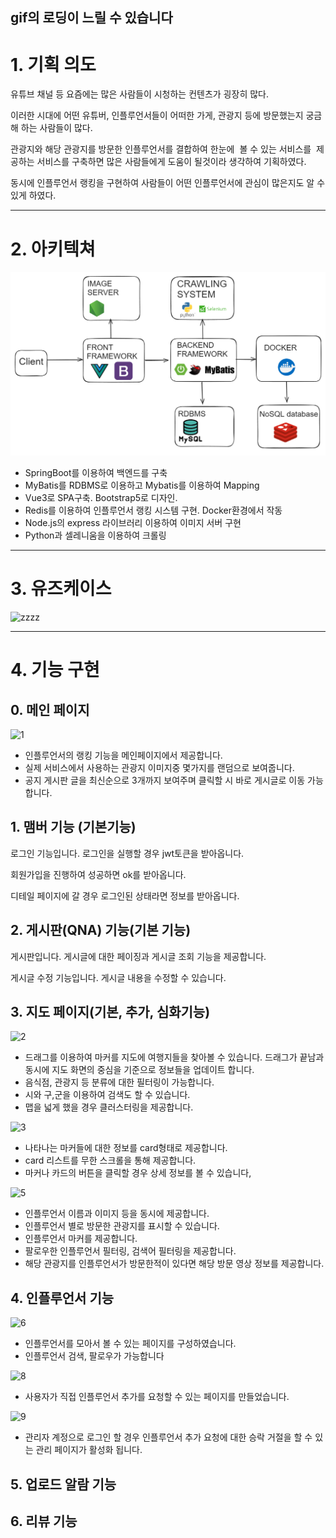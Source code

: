 ## gif의 로딩이 느릴 수 있습니다

# 1. 기획 의도

유튜브 채널 등 요즘에는 많은 사람들이 시청하는 컨텐츠가 굉장히 많다.

이러한 시대에 어떤 유튜버, 인플루언서들이 어떠한 가게, 관광지 등에 방문했는지 궁금해 하는 사람들이 많다.

관광지와 해당 관광지를 방문한 인플루언서를 결합하여 한눈에  볼 수 있는 서비스를  제공하는 서비스를 구축하면 많은 사람들에게 도움이 될것이라 생각하여 기획하였다.

동시에 인플루언서 랭킹을 구현하여 사람들이 어떤 인플루언서에 관심이 많은지도 알 수 있게 하였다.

__ __ __ __ __ __ __

# 2. 아키텍쳐

![image.png](./image.png)

- SpringBoot를 이용하여 백엔드를 구축
- MyBatis를 RDBMS로 이용하고 Mybatis를 이용하여 Mapping
- Vue3로 SPA구축. Bootstrap5로 디자인.
- Redis를 이용하여 인플루언서 랭킹 시스템 구현. Docker환경에서 작동
- Node.js의 express 라이브러리 이용하여 이미지 서버 구현
- Python과 셀레니움을 이용하여 크롤링

__ __ __ __ __ __ __

# 3. 유즈케이스

![zzzz](/uploads/b31b72d92805f96b1c0927d9ea2a980d/zzzz.JPG)

__ __ __ __ __ __ __

# 4. 기능 구현

## 0. 메인 페이지

![1](/uploads/26913d9dc6970cd713df64e4b72e4049/1.gif)

- 인플루언서의 랭킹 기능을 메인페이지에서 제공합니다.
- 실제 서비스에서 사용하는 관광지 이미지중 몇가지를 랜덤으로 보여줍니다.
- 공지 게시판 글을 최신순으로 3개까지 보여주며 클릭할 시 바로 게시글로 이동 가능합니다.

## 1. 맴버 기능 (기본기능)





로그인 기능입니다. 로그인을 실행할 경우 jwt토큰을 받아옵니다.


회원가입을 진행하여 성공하면 ok를 받아옵니다.


디테일 페이지에 갈 경우 로그인된 상태라면 정보를 받아옵니다.

## 2. 게시판(QNA) 기능(기본 기능)



게시판입니다. 게시글에 대한 페이징과 게시글 조회 기능을 제공합니다.



게시글 수정 기능입니다. 게시글 내용을 수정할 수 있습니다.

## 3. 지도 페이지(기본, 추가, 심화기능)

![2](/uploads/570685e260836929aee92732f6cba2e2/2.gif)

- 드래그를 이용하여 마커를 지도에 여행지들을 찾아볼 수 있습니다. 드래그가 끝남과 동시에 지도 화면의 중심을 기준으로 정보들을 업데이트 합니다.
- 음식점, 관광지 등 분류에 대한 필터링이 가능합니다.
- 시와 구,군을 이용하여 검색도 할 수 있습니다.
- 맵을 넓게 했을 경우 클러스터링을 제공합니다.

![3](/uploads/33db7c0f368d271c2a820dbe1962dc7b/3.gif)

- 나타나는 마커들에 대한 정보를 card형태로 제공합니다.
- card 리스트를 무한 스크롤을 통해 제공합니다.
- 마커나 카드의 버튼을 클릭할 경우 상세 정보를 볼 수 있습니다,

![5](/uploads/b4bb5910479735f0dc9a718d05733786/5.gif)

- 인플루언서 이름과 이미지 등을 동시에 제공합니다.
- 인플루언서 별로 방문한 관광지를 표시할 수 있습니다.
- 인플루언서 마커를 제공합니다.
- 팔로우한 인플루언서 필터링, 검색어 필터링을 제공합니다.
- 해당 관광지를 인플루언서가 방문한적이 있다면 해당 방문 영상 정보를 제공합니다.

## 4. 인플루언서 기능

![6](/uploads/b89a6ce42b6b3258158812dba194f541/6.gif)

- 인플루언서를 모아서 볼 수 있는 페이지를 구성하였습니다.
- 인플루언서 검색, 팔로우가 가능합니다

![8](/uploads/61e763994c84573ed40a1faae155a40f/8.gif)

- 사용자가 직접 인플루언서 추가를 요청할 수 있는 페이지를 만들었습니다.

![9](/uploads/1bdec7b9e681466d1fe8e06e8f1c0881/9.gif)

- 관리자 계정으로 로그인 할 경우 인플루언서 추가 요청에 대한 승락 거절을 할 수 있는 관리 페이지가 활성화 됩니다.


## 5. 업로드 알람 기능




## 6. 리뷰 기능
